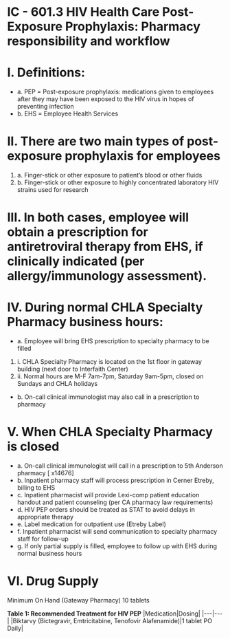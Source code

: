 # IC - 601.3 HIV Health Care Post-Exposure Prophylaxis: Pharmacy responsibility and workflow

# I. Definitions:

- a. PEP = Post-exposure prophylaxis: medications given to employees after they may have been exposed to the HIV virus in hopes of preventing infection
- b. EHS = Employee Health Services

# II. There are two main types of post-exposure prophylaxis for employees

1. a. Finger-stick or other exposure to patient’s blood or other fluids
2. b. Finger-stick or other exposure to highly concentrated laboratory HIV strains used for research

# III. In both cases, employee will obtain a prescription for antiretroviral therapy from EHS, if clinically indicated (per allergy/immunology assessment).

# IV. During normal CHLA Specialty Pharmacy business hours:

- a. Employee will bring EHS prescription to specialty pharmacy to be filled
1. i. CHLA Specialty Pharmacy is located on the 1st floor in gateway building (next door to Interfaith Center)
2. ii. Normal hours are M-F 7am-7pm, Saturday 9am-5pm, closed on Sundays and CHLA holidays
- b. On-call clinical immunologist may also call in a prescription to pharmacy

# V. When CHLA Specialty Pharmacy is closed

- a. On-call clinical immunologist will call in a prescription to 5th Anderson pharmacy [ x14676]
- b. Inpatient pharmacy staff will process prescription in Cerner Etreby, billing to EHS
- c. Inpatient pharmacist will provide Lexi-comp patient education handout and patient counseling (per CA pharmacy law requirements)
- d. HIV PEP orders should be treated as STAT to avoid delays in appropriate therapy
- e. Label medication for outpatient use (Etreby Label)
- f. Inpatient pharmacist will send communication to specialty pharmacy staff for follow-up
- g. If only partial supply is filled, employee to follow up with EHS during normal business hours

# VI. Drug Supply

Minimum On Hand (Gateway Pharmacy)
10 tablets

**Table 1: Recommended Treatment for HIV PEP**
|Medication|Dosing|
|---|---|
|Biktarvy (Bictegravir, Emtricitabine, Tenofovir Alafenamide)|1 tablet PO Daily|